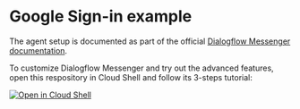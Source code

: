 # Google Sign-in example

The agent setup is documented as part of the official [Dialogflow Messenger documentation](https://cloud.google.com/dialogflow/cx/docs/concept/integration/dialogflow-messenger#authenticated_setup).

To customize Dialogflow Messenger and try out the advanced features, open this respository in Cloud Shell and follow its 3-steps tutorial:

[![Open in Cloud Shell](https://gstatic.com/cloudssh/images/open-btn.svg)](https://shell.cloud.google.com/cloudshell/editor?cloudshell_git_repo=https://github.com/vojink/dialogflow-messenger.git&cloudshell_open_in_editor=index.html&cloudshell_workspace=examples/google-sign-in&tutorial=tutorial.md)
